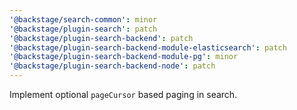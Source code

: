 ```yaml
---
'@backstage/search-common': minor
'@backstage/plugin-search': patch
'@backstage/plugin-search-backend': patch
'@backstage/plugin-search-backend-module-elasticsearch': patch
'@backstage/plugin-search-backend-module-pg': minor
'@backstage/plugin-search-backend-node': patch
---
```


Implement optional `pageCursor` based paging in search.
